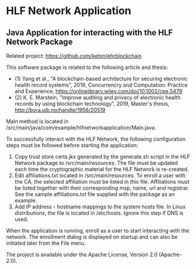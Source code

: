 # HLF Network Application
## Java Application for interacting with the HLF Network Package

Related project: <https://github.com/kehm/ehrblockchain>

This software package is related to the following article and thesis:
- (1) Yang et al., "A blockchain-based architecture for securing electronic health record systems", 2019, Concurrencry and Computation: Practice and Experience, <https://onlinelibrary.wiley.com/doi/10.1002/cpe.5479>
- (2) K. E. Marstein, "Improve auditing and privacy of electronic health records by using blockchain technology", 2019, Master's thesis, <http://bora.uib.no/handle/1956/20519>

Main method is located in /src/main/java/com/example/hlfnetworkapplication/Main.java.

To successfully interact with the HLF Network, the following configuration steps must be followed before starting the application:

1. Copy trust store certs.jks generated by the generate.sh script in the HLF Network package to /src/main/resources. 
   The file must be updated each time the cryptographic material for the HLF Network is re-created.
2. Edit affiliations.txt located in /src/main/resources. To enroll a user with the CA, the selected affiliation must be listed in this file.
   Affiliations must be listed together with their corresponding msp, name, url and registrar. See the sample affiliations.txt file supplied with the package as an example.
3. Add IP address - hostname mappings to the system hosts file. In Linux distributions, the file is located in /etc/hosts. Ignore this step if DNS is used.

When the application is running, enroll as a user to start interacting with the network.
The enrollment dialog is displayed on startup and can also be initiated later from the File menu.

The project is available under the Apache License, Version 2.0 (Apache-2.0).
